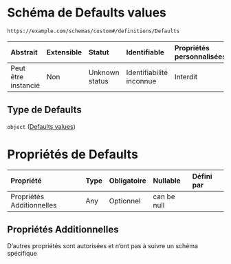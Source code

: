 # Schéma de Defaults values

```txt
https://example.com/schemas/custom#/definitions/Defaults
```



| Abstrait            | Extensible | Statut         | Identifiable             | Propriétés personnalisées | Propriétés Additionnelles | Limites d'accès | Défini dans                                                                        |
| :------------------ | :--------- | :------------- | :----------------------- | :------------------------ | :------------------------ | :-------------- | :--------------------------------------------------------------------------------- |
| Peut être instancié | Non        | Unknown status | Identifiabilité inconnue | Interdit                  | Autorisé                  | aucun           | [FRW.form.schema.json\*](../out/FRW.form.schema.json "ouvrir le schéma d'origine") |

## Type de Defaults

`object` ([Defaults values](frw-definitions-defaults-values.md))

# Propriétés de Defaults

| Propriété                 | Type | Obligatoire | Nullable    | Défini par |
| :------------------------ | :--- | :---------- | :---------- | :--------- |
| Propriétés Additionnelles | Any  | Optionnel   | can be null |            |

## Propriétés Additionnelles

D’autres propriétés sont autorisées et n’ont pas à suivre un schéma spécifique
